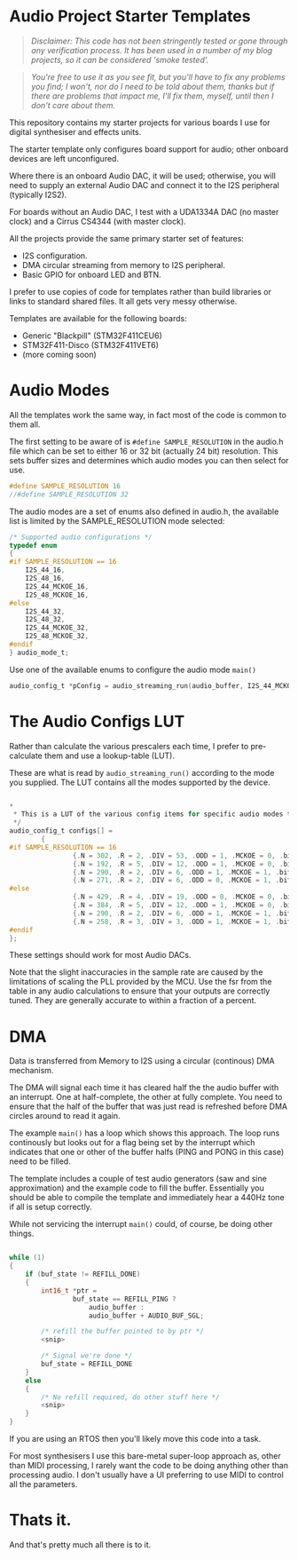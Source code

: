 # Audio Project Starter Templates

> <i>Disclaimer: This code has not been stringently tested or gone through any verification process.  It has been used in a number of my blog projects, so it can be considered 'smoke tested'.  

>You're free to use it as you see fit, but you'll have to fix any problems you find; I won't, nor do I need to be told about them, thanks but if there are problems that impact me, I'll fix them, myself, until then I don't care about them. </i>

This repository contains my starter projects for various boards I use for digital synthesiser and effects units.

The starter template only configures board support for audio; other onboard devices are left unconfigured.

Where there is an onboard Audio DAC, it will be used; otherwise, you will need to supply an external Audio DAC and connect it to the I2S peripheral (typically I2S2).

For boards without an Audio DAC, I test with a UDA1334A DAC (no master clock) and a Cirrus CS4344 (with master clock).

All the projects provide the same primary starter set of features:

- I2S configuration.
- DMA circular streaming from memory to I2S peripheral.
- Basic GPIO for onboard LED and BTN.

I prefer to use copies of code for templates rather than build libraries or links to standard shared files.  It all gets very messy otherwise.

Templates are available for the following boards:

- Generic "Blackpill" (STM32F411CEU6)
- STM32F411-Disco (STM32F411VET6)
- (more coming soon)


# Audio Modes
All the templates work the same way, in fact most of the code is common to them all.  

The first setting to be aware of is ```#define SAMPLE_RESOLUTION``` in the audio.h file which can be set to either 16 or 32 bit (actually 24 bit) resolution.  This sets buffer sizes and determines which audio modes you can then select for use.

```C
#define SAMPLE_RESOLUTION 16  
//#define SAMPLE_RESOLUTION 32  

```

The audio modes are a set of enums also defined in audio.h, the available list is limited by the SAMPLE_RESOLUTION mode selected:

```C
/* Supported audio configurations */
typedef enum
{
#if SAMPLE_RESOLUTION == 16	
	I2S_44_16,
	I2S_48_16,
	I2S_44_MCKOE_16,
	I2S_48_MCKOE_16,
#else
	I2S_44_32,
	I2S_48_32,
	I2S_44_MCKOE_32,
	I2S_48_MCKOE_32,
#endif	
} audio_mode_t;
```

Use one of the available enums to configure the audio mode  ```main()```

```C
audio_config_t *pConfig = audio_streaming_run(audio_buffer, I2S_44_MCKOE_16);
```

# The Audio Configs LUT
Rather than calculate the various prescalers each time, I prefer to pre-calculate them and use a lookup-table (LUT).

These are what is read by ```audio_streaming_run()``` according to the mode you supplied.  The LUT contains all the modes supported by the device.

```C

*
 * This is a LUT of the various config items for specific audio modes that we support.
 */
audio_config_t configs[] =
		{
#if SAMPLE_RESOLUTION == 16			
				{.N = 302, .R = 2, .DIV = 53, .ODD = 1, .MCKOE = 0, .bits = 16, .type = I2S_44_16, .fsr = 44100.46875f},
				{.N = 192, .R = 5, .DIV = 12, .ODD = 1, .MCKOE = 0, .bits = 16, .type = I2S_48_16, .fsr = 48000.0f},
				{.N = 290, .R = 2, .DIV = 6, .ODD = 1, .MCKOE = 1, .bits = 16, .type = I2S_44_MCKOE_16, .fsr = 43569.0f},
				{.N = 271, .R = 2, .DIV = 6, .ODD = 0, .MCKOE = 1, .bits = 16, .type = I2S_48_MCKOE_16, .fsr = 47991.07031},
#else
				{.N = 429, .R = 4, .DIV = 19, .ODD = 0, .MCKOE = 0, .bits = 32, .type = I2S_44_32, .fsr = 44099.50781f},
				{.N = 384, .R = 5, .DIV = 12, .ODD = 1, .MCKOE = 0, .bits = 32, .type = I2S_48_32, .fsr = 48000.0f},
				{.N = 290, .R = 2, .DIV = 6, .ODD = 1, .MCKOE = 1, .bits = 32, .type = I2S_44_MCKOE_32, .fsr = 43569.0f},
				{.N = 258, .R = 3, .DIV = 3, .ODD = 1, .MCKOE = 1, .bits = 32, .type = I2S_48_MCKOE_32, .fsr = 47991.07031}
#endif
};
```

These settings should work for most Audio DACs.

Note that the slight inaccuracies in the sample rate are caused by the limitations of scaling the PLL provided by the MCU.  Use the fsr from the table in any audio calculations to ensure that your outputs are correctly tuned.  They are generally accurate to within a fraction of a percent.

# DMA
Data is transferred from Memory to I2S using a circular (continous) DMA mechanism. 

The DMA will signal each time it has cleared half the the audio buffer with an interrupt.  One at half-complete, the other at fully complete.  You need to ensure that the half of the buffer that was just read is refreshed before DMA circles around to read it again.

The example ```main()``` has a loop which shows this approach.  The loop runs continously but looks out for a flag being set by the interrupt which indicates that one or other of the buffer halfs (PING and PONG in this case) need to be filled.  

The template includes a couple of test audio generators (saw and sine approximation) and the example code to fill the buffer.  Essentially you should be able to compile the template and immediately hear a 440Hz tone if all is setup correctly.

While not servicing the interrupt ```main()``` could, of course, be doing other things.

```C

while (1)
{
    if (buf_state != REFILL_DONE)
    {        
        int16_t *ptr =
                buf_state == REFILL_PING ? 
                    audio_buffer : 
                    audio_buffer + AUDIO_BUF_SGL;

        /* refill the buffer pointed to by ptr */
        <snip>

        /* Signal we're done */
        buf_state = REFILL_DONE
    }
    else
    {
        /* No refill required, do other stuff here */
        <snip>
    }
}

```

If you are using an RTOS then you'll likely move this code into a task.  

For most synthesisers I use this bare-metal super-loop approach as, other than MIDI processing, I rarely want the code to be doing anything other than processing audio.  I don't usually have a UI preferring to use MIDI to control all the parameters.

# Thats it.
And that's pretty much all there is to it.  